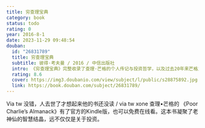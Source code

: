 ```yaml
---
title: 穷查理宝典
category: book
status: todo
rating: 0
year: 2016-8-1
date: 2023-11-29 09:48:54
douban:
  id: "26831789"
  title: 穷查理宝典
  subtitle: 彼得·考夫曼 / 2016 / 中信出版社
  intro: 《穷查理宝典》完整收录了查理·芒格的个人传记与投资哲学，以及过去20年来芒格主要的公开演讲和媒体访谈。他拥有百科全书式的知识，从古代的雄辩家，到18、19世纪的欧洲文豪，再到当代的流行文化偶像，这些人的名言他都能信手拈来，并用这些来强调终身学习和保持求知欲望的好处。全书贯穿了芒格的聪慧机智，令人敬服的价值观和深不可测的修辞天赋。
  rating: 8.6
  cover: https://img3.doubanio.com/view/subject/l/public/s28875892.jpg
  link: https://book.douban.com/subject/26831789/
---
```


Via tw 没错，人去世了才想起来他的书还没读 / via tw xone 查理•芒格的 《Poor Charlie’s Almanack》有了官方的Kindle版，也可以免费在线看。这本书凝聚了老神仙的智慧结晶，远不仅仅是关于投资。
